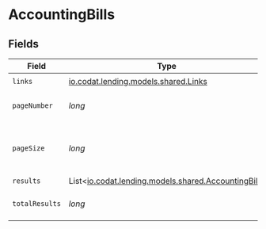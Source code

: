 # AccountingBills


## Fields

| Field                                                                                        | Type                                                                                         | Required                                                                                     | Description                                                                                  |
| -------------------------------------------------------------------------------------------- | -------------------------------------------------------------------------------------------- | -------------------------------------------------------------------------------------------- | -------------------------------------------------------------------------------------------- |
| `links`                                                                                      | [io.codat.lending.models.shared.Links](../../models/shared/Links.md)                         | :heavy_check_mark:                                                                           | N/A                                                                                          |
| `pageNumber`                                                                                 | *long*                                                                                       | :heavy_check_mark:                                                                           | Current page number.                                                                         |
| `pageSize`                                                                                   | *long*                                                                                       | :heavy_check_mark:                                                                           | Number of items to return in results array.                                                  |
| `results`                                                                                    | List<[io.codat.lending.models.shared.AccountingBill](../../models/shared/AccountingBill.md)> | :heavy_minus_sign:                                                                           | N/A                                                                                          |
| `totalResults`                                                                               | *long*                                                                                       | :heavy_check_mark:                                                                           | Total number of items.                                                                       |